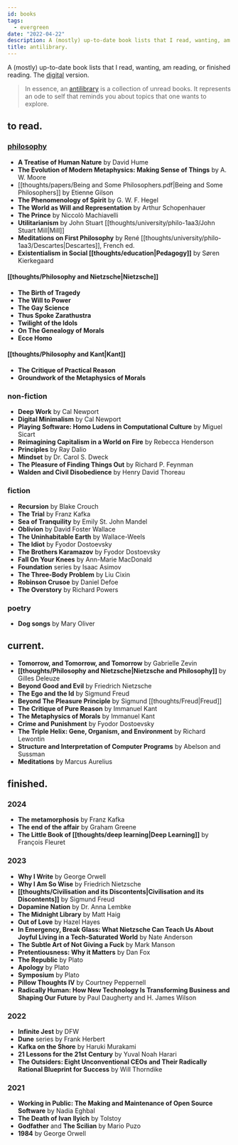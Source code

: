 ```yaml
---
id: books
tags:
  - evergreen
date: "2022-04-22"
description: A (mostly) up-to-date book lists that I read, wanting, am reading, or finished reading.
title: antilibrary.
---
```


A (mostly) up-to-date book lists that I read, wanting, am reading, or finished reading. The [digital](/curius) version.

> In essence, an [antilibrary](https://nesslabs.com/antilibrary) is a collection of unread books. It represents an ode to self that reminds you about topics that one wants to explore.

## to read.

### [philosophy](/tags/philosophy)

- **A Treatise of Human Nature** by David Hume
- **The Evolution of Modern Metaphysics: Making Sense of Things** by A. W. Moore
- [[thoughts/papers/Being and Some Philosophers.pdf|Being and Some Philosophers]] by Etienne Gilson
- **The Phenomenology of Spirit** by G. W. F. Hegel
- **The World as Will and Representation** by Arthur Schopenhauer
- **The Prince** by Niccolò Machiavelli
- **Utilitarianism** by John Stuart [[thoughts/university/philo-1aa3/John Stuart Mill|Mill]]
- **Meditations on First Philosophy** by René [[thoughts/university/philo-1aa3/Descartes|Descartes]], French ed.
- **Existentialism in Social [[thoughts/education|Pedagogy]]** by Søren Kierkegaard


#### [[thoughts/Philosophy and Nietzsche|Nietzsche]]

- **The Birth of Tragedy**
- **The Will to Power**
- **The Gay Science**
- **Thus Spoke Zarathustra**
- **Twilight of the Idols**
- **On The Genealogy of Morals**
- **Ecce Homo**

#### [[thoughts/Philosophy and Kant|Kant]]

- **The Critique of Practical Reason**
- **Groundwork of the Metaphysics of Morals**

### non-fiction

- **Deep Work** by Cal Newport
- **Digital Minimalism** by Cal Newport
- **Playing Software: Homo Ludens in Computational Culture** by Miguel Sicart
- **Reimagining Capitalism in a World on Fire** by Rebecca Henderson
- **Principles** by Ray Dalio
- **Mindset** by Dr. Carol S. Dweck
- **The Pleasure of Finding Things Out** by Richard P. Feynman
- **Walden and Civil Disobedience** by Henry David Thoreau

### fiction

- **Recursion** by Blake Crouch
- **The Trial** by Franz Kafka
- **Sea of Tranquility** by Emily St. John Mandel
- **Oblivion** by David Foster Wallace
- **The Uninhabitable Earth** by Wallace-Weels
- **The Idiot** by Fyodor Dostoevsky
- **The Brothers Karamazov** by Fyodor Dostoevsky
- **Fall On Your Knees** by Ann-Marie MacDonald
- **Foundation** series by Isaac Asimov
- **The Three-Body Problem** by Liu Cixin
- **Robinson Crusoe** by Daniel Defoe
- **The Overstory** by Richard Powers

### poetry

- **Dog songs** by Mary Oliver

## current.

- **Tomorrow, and Tomorrow, and Tomorrow** by Gabrielle Zevin
- **[[thoughts/Philosophy and Nietzsche|Nietzsche and Philosophy]]** by Gilles Deleuze
- **Beyond Good and Evil** by Friedrich Nietzsche
- **The Ego and the Id** by Sigmund Freud
- **Beyond The Pleasure Principle** by Sigmund [[thoughts/Freud|Freud]]
- **The Critique of Pure Reason** by Immanuel Kant
- **The Metaphysics of Morals** by Immanuel Kant
- **Crime and Punishment** by Fyodor Dostoevsky
- **The Triple Helix: Gene, Organism, and Environment** by Richard Lewontin
- **Structure and Interpretation of Computer Programs** by Abelson and Sussman
- **Meditations** by Marcus Aurelius

## finished.

### 2024

- **The metamorphosis** by Franz Kafka
- **The end of the affair** by Graham Greene
- **The Little Book of [[thoughts/deep learning|Deep Learning]]** by François Fleuret

### 2023

- **Why I Write** by George Orwell
- **Why I Am So Wise** by Friedrich Nietzsche
- **[[thoughts/Civilisation and its Discontents|Civilisation and its Discontents]]** by Sigmund Freud
- **Dopamine Nation** by Dr. Anna Lembke
- **The Midnight Library** by Matt Haig
- **Out of Love** by Hazel Hayes
- **In Emergency, Break Glass: What Nietzsche Can Teach Us About Joyful Living in a Tech-Saturated World** by Nate Anderson
- **The Subtle Art of Not Giving a Fuck** by Mark Manson
- **Pretentiousness: Why it Matters** by Dan Fox
- **The Republic** by Plato
- **Apology** by Plato
- **Symposium** by Plato
- **Pillow Thoughts IV** by Courtney Peppernell
- **Radically Human: How New Technology Is Transforming Business and Shaping Our Future** by Paul Daugherty and H. James Wilson

### 2022

- **Infinite Jest** by DFW
- **Dune** series by Frank Herbert
- **Kafka on the Shore** by Haruki Murakami
- **21 Lessons for the 21st Century** by Yuval Noah Harari
- **The Outsiders: Eight Unconventional CEOs and Their Radically Rational Blueprint for Success** by Will Thorndike

### 2021

- **Working in Public: The Making and Maintenance of Open Source Software** by Nadia Eghbal
- **The Death of Ivan Ilyich** by Tolstoy
- **Godfather** and **The Scilian** by Mario Puzo
- **1984** by George Orwell
